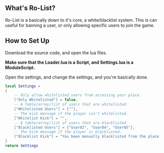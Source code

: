 ## What's Ro-List?
Ro-List is a basically down to it's core, a white/blacklist system. This is can useful for banning a user, or only allowing specific users to join the game.

## How to Set Up
Download the source code, and open the lua files.

**Make sure that the __Loader.lua__ is a Script, and __Settings.lua__ is a ModuleScript.**

Open the settings, and change the settings, and you're basically done.

```lua
local Settings = 
{
	-- Only allow whitelisted users from accessing your place.
	["Only Whitelisted"] = false,
	-- A table/arrey/list of users that are whitelisted.
	["Whitelisted Users"] = {""},
	-- The kick message if the player isn't whitelisted.
	["Whitelist Kick"] = "",
	-- A table/arrey/list of users that are blacklisted.
	["Blacklisted Users"] = {"User02", "User04", "User05"},
	-- The kick message if the player is blacklisted.
	["Blacklist Kick"] = "You been manually blacklisted from the place."
}
return Settings
```
